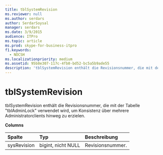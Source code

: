 ```yaml
---
title: tblSystemRevision
ms.reviewer: null
ms.author: serdars
author: SerdarSoysal
manager: serdars
ms.date: 3/9/2015
audience: ITPro
ms.topic: article
ms.prod: skype-for-business-itpro
f1.keywords:
  - NOCSH
ms.localizationpriority: medium
ms.assetid: 95b8e307-117c-4fb0-bd52-bc5a5b9ade55
description: 'tblSystemRevision enthält die Revisionsnummer, die mit der Tabelle "tblAdminLock" verwendet wird, um Konsistenz über mehrere Administratorclients hinweg zu erzielen.'
---
```


# <a name="tblsystemrevision"></a>tblSystemRevision
 
tblSystemRevision enthält die Revisionsnummer, die mit der Tabelle "tblAdminLock" verwendet wird, um Konsistenz über mehrere Administratorclients hinweg zu erzielen.
  
**Columns**

|**Spalte**|**Typ**|**Beschreibung**|
|:-----|:-----|:-----|
|sysRevision  <br/> |bigint, nicht NULL  <br/> |Revisionsnummer.  <br/> |
   

